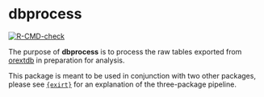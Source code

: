 
<!-- README.md is generated from README.Rmd. Please edit that file -->

# dbprocess

<!-- badges: start -->

[![R-CMD-check](https://github.com/UO-BRT/dbprocess/workflows/R-CMD-check/badge.svg)](https://github.com/UO-BRT/dbprocess/actions)
<!-- badges: end -->

The purpose of **dbprocess** is to process the raw tables exported from
[orextdb](https://github.com/UO-BRT/orextdb) in preparation for
analysis.

This package is meant to be used in conjunction with two other packages,
please see [`{exirt}`](https://github.com/UO-BRT/exirt) for an
explanation of the three-package pipeline.
